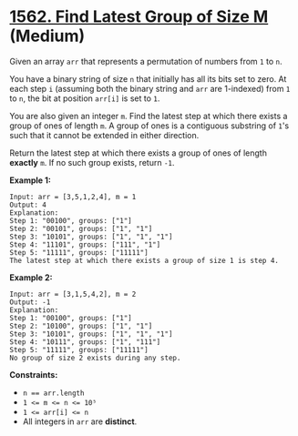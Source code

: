# [1562. Find Latest Group of Size M][link] (Medium)

[link]: https://leetcode.com/problems/find-latest-group-of-size-m/

Given an array `arr` that represents a permutation of numbers from `1` to `n`.

You have a binary string of size `n` that initially has all its bits set to zero. At each step `i`
(assuming both the binary string and `arr` are 1-indexed) from `1` to `n`, the bit at position
`arr[i]` is set to `1`.

You are also given an integer `m`. Find the latest step at which there exists a group of ones of
length `m`. A group of ones is a contiguous substring of `1`'s such that it cannot be extended in
either direction.

Return the latest step at which there exists a group of ones of length **exactly** `m`. If no such
group exists, return `-1`.

**Example 1:**

```
Input: arr = [3,5,1,2,4], m = 1
Output: 4
Explanation:
Step 1: "00100", groups: ["1"]
Step 2: "00101", groups: ["1", "1"]
Step 3: "10101", groups: ["1", "1", "1"]
Step 4: "11101", groups: ["111", "1"]
Step 5: "11111", groups: ["11111"]
The latest step at which there exists a group of size 1 is step 4.
```

**Example 2:**

```
Input: arr = [3,1,5,4,2], m = 2
Output: -1
Explanation:
Step 1: "00100", groups: ["1"]
Step 2: "10100", groups: ["1", "1"]
Step 3: "10101", groups: ["1", "1", "1"]
Step 4: "10111", groups: ["1", "111"]
Step 5: "11111", groups: ["11111"]
No group of size 2 exists during any step.
```

**Constraints:**

- `n == arr.length`
- `1 <= m <= n <= 10⁵`
- `1 <= arr[i] <= n`
- All integers in `arr` are **distinct**.
